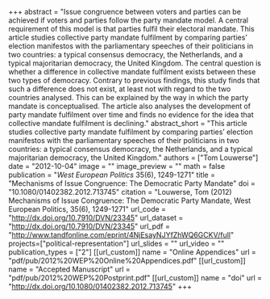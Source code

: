 +++
abstract = "Issue congruence between voters and parties can be achieved if voters and parties follow the party mandate model. A central requirement of this model is that parties fulfil their electoral mandate. This article studies collective party mandate fulfilment by comparing parties’ election manifestos with the parliamentary speeches of their politicians in two countries: a typical consensus democracy, the Netherlands, and a typical majoritarian democracy, the United Kingdom. The central question is whether a difference in collective mandate fulfilment exists between these two types of democracy. Contrary to previous findings, this study finds that such a difference does not exist, at least not with regard to the two countries analysed. This can be explained by the way in which the party mandate is conceptualised. The article also analyses the development of party mandate fulfilment over time and finds no evidence for the idea that collective mandate fulfilment is declining."
abstract_short = "This article studies collective party mandate fulfilment by comparing parties’ election manifestos with the parliamentary speeches of their politicians in two countries: a typical consensus democracy, the Netherlands, and a typical majoritarian democracy, the United Kingdom."
authors = ["Tom Louwerse"]
date = "2012-10-04"
image = ""
image_preview = ""
math = false
publication = "*West European Politics* 35(6), 1249-1271"
title = "Mechanisms of Issue Congruence: The Democratic Party Mandate"
doi = "10.1080/01402382.2012.713745"
citation = "Louwerse, Tom (2012) Mechanisms of Issue Congruence: The Democratic Party Mandate, West European Politics, 35(6), 1249-1271"
url_code = "http://dx.doi.org/10.7910/DVN/23345"
url_dataset = "http://dx.doi.org/10.7910/DVN/23345"
url_pdf = "http://www.tandfonline.com/eprint/4NjEsayNJYfZhWQ6GCKV/full"
projects=["political-representation"]
url_slides = ""
url_video = ""
publication_types = ["2"]
[[url_custom]]
  name = "Online Appendices"
  url = "pdf/pub/2012%20WEP%20Online%20Appendices.pdf"
[[url_custom]]
  name = "Accepted Manuscript"
  url = "pdf/pub/2012%20WEP%20Postprint.pdf"
[[url_custom]]
  name = "doi"
  url = "http://dx.doi.org/10.1080/01402382.2012.713745"
+++
